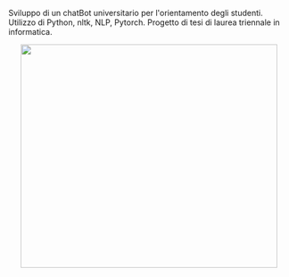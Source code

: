 Sviluppo di un chatBot universitario per l'orientamento degli studenti.
Utilizzo di Python, nltk, NLP, Pytorch.
Progetto di tesi di laurea triennale in informatica.

<p align="center">
  <img width="460" height="400" border-radius: 20px src="https://user-images.githubusercontent.com/56475652/216560660-46bcba6c-e0dc-46b0-80ea-0e148f1b7aa3.png">
</p>


